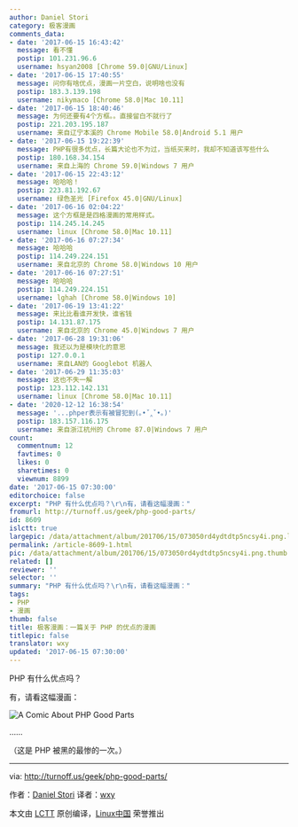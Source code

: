 ```yaml
---
author: Daniel Stori
category: 极客漫画
comments_data:
- date: '2017-06-15 16:43:42'
  message: 看不懂
  postip: 101.231.96.6
  username: hsyan2008 [Chrome 59.0|GNU/Linux]
- date: '2017-06-15 17:40:55'
  message: 问你有啥优点，漫画一片空白，说明啥也没有
  postip: 183.3.139.198
  username: nikymaco [Chrome 58.0|Mac 10.11]
- date: '2017-06-15 18:40:46'
  message: 为何还要有4个方框。。直接留白不就行了
  postip: 221.203.195.187
  username: 来自辽宁本溪的 Chrome Mobile 58.0|Android 5.1 用户
- date: '2017-06-15 19:22:39'
  message: PHP有很多优点，长篇大论也不为过，当纸买来时，我却不知道该写些什么
  postip: 180.168.34.154
  username: 来自上海的 Chrome 59.0|Windows 7 用户
- date: '2017-06-15 22:43:12'
  message: 哈哈哈！
  postip: 223.81.192.67
  username: 绿色圣光 [Firefox 45.0|GNU/Linux]
- date: '2017-06-16 02:04:22'
  message: 这个方框是是四格漫画的常用样式。
  postip: 114.245.14.245
  username: linux [Chrome 58.0|Mac 10.11]
- date: '2017-06-16 07:27:34'
  message: 哈哈哈
  postip: 114.249.224.151
  username: 来自北京的 Chrome 58.0|Windows 10 用户
- date: '2017-06-16 07:27:51'
  message: 哈哈哈
  postip: 114.249.224.151
  username: lghah [Chrome 58.0|Windows 10]
- date: '2017-06-19 13:41:22'
  message: 来比比看谁开发快，谁省钱
  postip: 14.131.87.175
  username: 来自北京的 Chrome 45.0|Windows 7 用户
- date: '2017-06-28 19:31:06'
  message: 我还以为是模块化的意思
  postip: 127.0.0.1
  username: 来自LAN的 Googlebot 机器人
- date: '2017-06-29 11:35:03'
  message: 这也不失一解
  postip: 123.112.142.131
  username: linux [Chrome 58.0|Mac 10.11]
- date: '2020-12-12 16:38:54'
  message: '...phper表示有被冒犯到(｡•ˇ‸ˇ•｡)'
  postip: 183.157.116.175
  username: 来自浙江杭州的 Chrome 87.0|Windows 7 用户
count:
  commentnum: 12
  favtimes: 0
  likes: 0
  sharetimes: 0
  viewnum: 8899
date: '2017-06-15 07:30:00'
editorchoice: false
excerpt: "PHP 有什么优点吗？\r\n有，请看这幅漫画："
fromurl: http://turnoff.us/geek/php-good-parts/
id: 8609
islctt: true
largepic: /data/attachment/album/201706/15/073050rd4ydtdtp5ncsy4i.png.large.jpg
permalink: /article-8609-1.html
pic: /data/attachment/album/201706/15/073050rd4ydtdtp5ncsy4i.png.thumb.jpg
related: []
reviewer: ''
selector: ''
summary: "PHP 有什么优点吗？\r\n有，请看这幅漫画："
tags:
- PHP
- 漫画
thumb: false
title: 极客漫画：一篇关于 PHP 的优点的漫画
titlepic: false
translator: wxy
updated: '2017-06-15 07:30:00'
---
```


PHP 有什么优点吗？


有，请看这幅漫画：


![A Comic About PHP Good Parts](/data/attachment/album/201706/15/073050rd4ydtdtp5ncsy4i.png)


……


（这是 PHP 被黑的最惨的一次。）




---


via: <http://turnoff.us/geek/php-good-parts/>


作者：[Daniel Stori](http://turnoff.us/about/) 译者：[wxy](https://github.com/wxy)


本文由 [LCTT](https://github.com/LCTT/TranslateProject) 原创编译，[Linux中国](https://linux.cn/) 荣誉推出